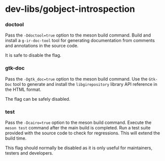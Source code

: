 # dev-libs/gobject-introspection

### doctool
Pass the `-Ddoctool=true` option to the meson build command. Build and install a `g-ir-doc-tool` tool for generating documentation from comments and annotations in the source code.

It is safe to disable the flag.

### gtk-doc
Pass the `-Dgtk_doc=true` option to the meson build command. Use the `Gtk-Doc` tool to generate and install the `libgirepository` library API reference in the HTML format.

The flag can be safely disabled.

### test
Pass the `-Dcairo=true` option to the meson build command. Execute the `meson test` command after the main build is completed. Run a test suite provided with the source code to check for regressions. This will extend the build time.

This flag should normally be disabled as it is only useful for maintainers, testers and developers.
